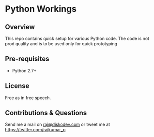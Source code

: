 # Python Workings

## Overview
This repo contains quick setup for various Python code. The code is not prod quality and is to be used only for quick prototyping

## Pre-requisites
* Python 2.7+

## License
Free as in free speech.

## Contributions & Questions
Send me a mail on <raj@diskodev.com> or tweet me at <https://twitter.com/rajkumar_p>
